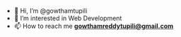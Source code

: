 - 👋 Hi, I’m @gowthamtupili
- 👀 I’m interested in Web Development
- 📫 How to reach me **gowthamreddytupili@gmail.com**

<!---
gowtham-tupili/gowtham-tupili is a ✨ special ✨ repository because its `README.md` (this file) appears on your GitHub profile.
You can click the Preview link to take a look at your changes.
--->
